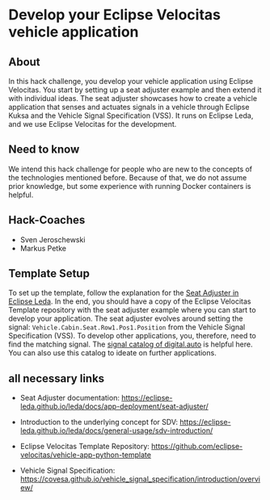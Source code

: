 # Develop your Eclipse Velocitas vehicle application

## About

In this hack challenge, you develop your vehicle application using Eclipse Velocitas. You start by setting up a seat adjuster example and then extend it with individual ideas.
The seat adjuster showcases how to create a vehicle application that senses and actuates signals in a vehicle through Eclipse Kuksa and the Vehicle Signal Specification (VSS). It runs on Eclipse Leda, and we use Eclipse Velocitas for the development.

## Need to know

We intend this hack challenge for people who are new to the concepts of the technologies mentioned before. Because of that, we do not assume prior knowledge, but some experience with running Docker containers is helpful.

## Hack-Coaches

- Sven Jeroschewski
- Markus Petke

## Template Setup

To set up the template, follow the explanation for the [Seat Adjuster in Eclipse Leda](https://eclipse-leda.github.io/leda/docs/app-deployment/seat-adjuster/). In the end, you should have a copy of the Eclipse Velocitas Template repository with the seat adjuster example where you can start to develop your application.
The seat adjuster evolves around setting the signal: `Vehicle.Cabin.Seat.Row1.Pos1.Position` from the Vehicle Signal Specification (VSS). To develop other applications, you, therefore, need to find the matching signal. The [signal catalog of digital.auto](https://digitalauto.netlify.app/model/STLWzk1WyqVVLbfymb4f/cvi/list) is  helpful here. You can also use this catalog to ideate on further applications.

## all necessary links

- Seat Adjuster documentation: https://eclipse-leda.github.io/leda/docs/app-deployment/seat-adjuster/

- Introduction to the underlying concept for SDV: https://eclipse-leda.github.io/leda/docs/general-usage/sdv-introduction/

- Eclipse Velocitas Template Repository: https://github.com/eclipse-velocitas/vehicle-app-python-template

- Vehicle Signal Specification: https://covesa.github.io/vehicle_signal_specification/introduction/overview/
